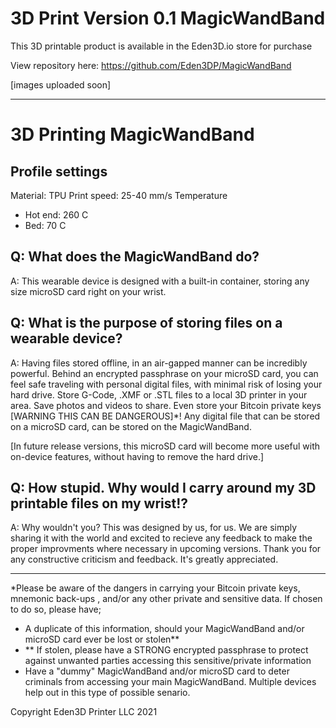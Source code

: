 # 3D Print Version 0.1 MagicWandBand
This 3D printable product is available in the Eden3D.io store for purchase

View repository here: https://github.com/Eden3DP/MagicWandBand


[images uploaded soon]



-----------------------------------------------
# 3D Printing MagicWandBand


Profile settings
---

Material: TPU
Print speed: 25-40 mm/s
Temperature
- Hot end: 260 C
- Bed: 70 C


Q: What does the MagicWandBand do?
---
A: This wearable device is designed with a built-in container, storing any size microSD card right on your wrist.

Q: What is the purpose of storing files on a wearable device?
---
A: Having files stored offline, in an air-gapped manner can be incredibly powerful.  Behind an encrypted passphrase on your microSD card, you can feel safe traveling with personal digital files, with minimal risk of losing your hard drive. Store G-Code, .XMF or .STL files to a local 3D printer in your area. Save photos and videos to share. Even store your Bitcoin private keys [WARNING THIS CAN BE DANGEROUS]*! Any digital file that can be stored on a microSD card, can be stored on the MagicWandBand.

[In future release versions, this microSD card will become more useful with on-device features, without having to remove the hard drive.]

Q: How stupid. Why would I carry around my 3D printable files on my wrist!?
---
A: Why wouldn't you? This was designed by us, for us. We are simply sharing it with the world and excited to recieve any feedback to make the proper improvments where necessary in upcoming versions.  Thank you for any constructive criticism and feedback. It's greatly appreciated. 



---------------------------------------------------------


*Please be aware of the dangers in carrying your Bitcoin private keys, mnemonic back-ups , and/or any other private and sensitive data. If chosen to do so, please have;
- A duplicate of this information, should your MagicWandBand and/or microSD card ever be lost or stolen**
- ** If stolen, please have a STRONG encrypted passphrase to protect against unwanted parties accessing this sensitive/private information
- Have a "dummy" MagicWandBand and/or microSD card to deter criminals from accessing your main MagicWandBand. Multiple devices help out in this type of possible senario. 





Copyright Eden3D Printer LLC 2021

